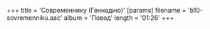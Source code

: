 +++
title = 'Современнику (Геннадию)'
[params]
  filename = 'b10-sovremenniku.aac'
  album = 'Повод'
  length = '01:26'
+++

